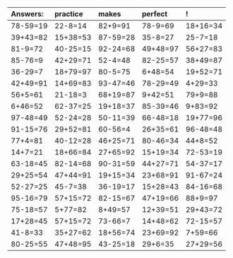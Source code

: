 | Answers: | practice | makes | perfect | ! |
| :--- | :--- | :--- | :--- | :--- |
| 78-59=19 | 22-8=14 | 82+9=91 | 78-9=69 | 18+16=34 | 
| 39+43=82 | 15+38=53 | 87-59=28 | 35-8=27 | 25-7=18 | 
| 81-9=72 | 40-25=15 | 92-24=68 | 49+48=97 | 56+27=83 | 
| 85-76=9 | 42+29=71 | 52-4=48 | 82-25=57 | 38+49=87 | 
| 36-29=7 | 18+79=97 | 80-5=75 | 6+48=54 | 19+52=71 | 
| 42+49=91 | 14+69=83 | 93-47=46 | 78-29=49 | 4+29=33 | 
| 56+5=61 | 21-18=3 | 68+19=87 | 9+42=51 | 79+9=88 | 
| 6+46=52 | 62-37=25 | 19+18=37 | 85-39=46 | 9+83=92 | 
| 97-48=49 | 52-24=28 | 50-11=39 | 66-48=18 | 19+77=96 | 
| 91-15=76 | 29+52=81 | 60-56=4 | 26+35=61 | 96-48=48 | 
| 77+4=81 | 40-12=28 | 46+25=71 | 80-46=34 | 44+8=52 | 
| 14+7=21 | 18+66=84 | 27+65=92 | 15+19=34 | 72-53=19 | 
| 63-18=45 | 82-14=68 | 90-31=59 | 44+27=71 | 54-37=17 | 
| 29+25=54 | 47+44=91 | 19+15=34 | 23+68=91 | 91-67=24 | 
| 52-27=25 | 45-7=38 | 36-19=17 | 15+28=43 | 84-16=68 | 
| 95-16=79 | 57+15=72 | 82-15=67 | 47+19=66 | 88+9=97 | 
| 75-18=57 | 5+77=82 | 8+49=57 | 12+39=51 | 29+43=72 | 
| 17+28=45 | 57+15=72 | 73-66=7 | 14+48=62 | 72-15=57 | 
| 41-8=33 | 35+27=62 | 18+56=74 | 23+69=92 | 7+59=66 | 
| 80-25=55 | 47+48=95 | 43-25=18 | 29+6=35 | 27+29=56 | 
